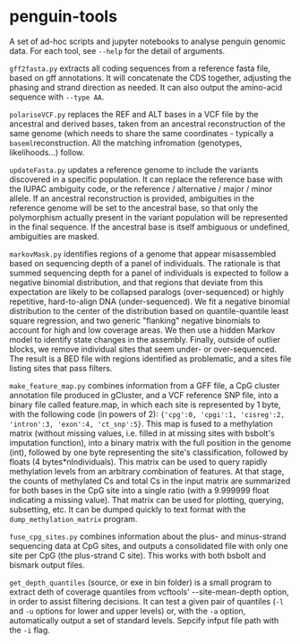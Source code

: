 # penguin-tools

A set of ad-hoc scripts and jupyter notebooks to analyse penguin genomic data. For each tool, see `--help` for the detail of arguments.

`gff2fasta.py` extracts all coding sequences from a reference fasta file, based on gff annotations. It will concatenate the CDS together, adjusting the phasing and strand direction as needed. It can also output the amino-acid sequence with `--type AA`.

`polariseVCF.py` replaces the REF and ALT bases in a VCF file by the ancestral and derived bases, taken from an ancestral reconstruction of the same genome (which needs to share the same coordinates - typically a `baseml`reconstruction. All the matching infromation (genotypes, likelihoods...) follow.

`updateFasta.py` updates a reference genome to include the variants discovered in a specific population. It can replace the reference base with the IUPAC ambiguity code, or the reference / alternative / major / minor allele. If an ancestral reconstruction is provided, ambiguities in the reference genome will be set to the ancestral base, so that only the polymorphism actually present in the variant population will be represented in the final sequence. If the ancestral base is itself ambiguous or undefined, ambiguities are masked.

`markovMask.py` identifies regions of a genome that appear misassembled based on sequencing depth of a panel of individuals. The rationale is that summed sequencing depth for a panel of individuals is expected to follow a negative binomial distribution, and that regions that deviate from this expectation are likely to be collapsed paralogs (over-sequenced) or highly repetitive, hard-to-align DNA (under-sequenced). We fit a negative binomial distribution to the center of the distribution based on quantile-quantile least square regression, and two generic "flanking" negative binomials to account for high and low coverage areas. We then use a hidden Markov model to identify state changes in the assembly. Finally, outside of outlier blocks, we remove individual sites that seem under- or over-sequenced. The result is a BED file with regions identified as problematic, and a sites file listing sites that pass filters.

`make_feature_map.py` combines information from a GFF file, a CpG cluster annotation file produced in gCluster, and a VCF reference SNP file, into a binary file called feature.map, in which each site is represented by 1 byte, with the following code (in powers of 2): `{'cpg':0, 'cpgi':1, 'cisreg':2, 'intron':3, 'exon':4, 'ct_snp':5}`. This map is fused to a methylation matrix (without missing values, i.e. filled in at missing sites with bsbolt's imputation function), into a binary matrix with the full position in the genome (int), followed by one byte representing the site's classification, followed by floats (4 bytes*nIndividuals). This matrix can be used to query rapidly methylation levels from an arbitrary combination of features. At that stage, the counts of methylated Cs and total Cs in the input matrix are summarized for both bases in the CpG site into a single ratio (with a 9.999999 float indicating a missing value). That matrix can be used for plotting, querying, subsetting, etc. It can be dumped quickly to text format with the `dump_methylation_matrix` program.

`fuse_cpg_sites.py` combines information about the plus- and minus-strand sequencing data at CpG sites, and outputs a consolidated file with only one site per CpG (the plus-strand C site). This works with both bsbolt and bismark output files.

`get_depth_quantiles` (source, or exe in bin folder) is a small program to extract deth of coverage quantiles from vcftools' --site-mean-depth option, in order to assist filtering decisions. It can test a given pair of quantiles (`-l` and `-u` options for lower and upper levels) or, with the `-a` option, automatically output a set of standard levels. Sepcify infput file path with the `-i` flag.
